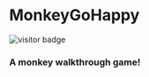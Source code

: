 # MonkeyGoHappy

![visitor badge](https://visitor-badge.glitch.me/badge?page_id=somePythonProgrammer.MonkeyGoHappy)

### A monkey walkthrough game!
